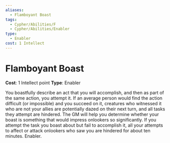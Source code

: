 ```yaml
---
aliases:
  - Flamboyant Boast
tags:
  - Cypher/Abilities/F
  - Cypher/Abilities/Enabler
type:
  - Enabler
cost: 1 Intellect
---
```


# Flamboyant Boast

**Cost**: 1 Intellect point
**Type**: Enabler

You boastfully describe an act that you will accomplish, and then as part of the same action, you attempt it. If an average person would find the action difficult (or impossible) and you succeed on it, creatures who witnessed it who are not your allies are potentially dazed on their next turn, and all tasks they attempt are hindered. The GM will help you determine whether your boast is something that would impress onlookers so significantly. If you attempt the task you boast about but fail to accomplish it, all your attempts to affect or attack onlookers who saw you are hindered for about ten minutes. Enabler.
